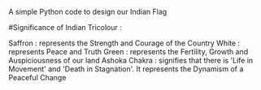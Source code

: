A simple Python code to design our Indian Flag 

#Significance of Indian Tricolour :

Saffron : represents the Strength and Courage of the Country
White   : represents Peace and Truth
Green   : represents the Fertility, Growth and Auspiciousness of our land 
Ashoka Chakra : signifies that there is 'Life in Movement' and 'Death in Stagnation'. It represents the Dynamism of a Peaceful Change
